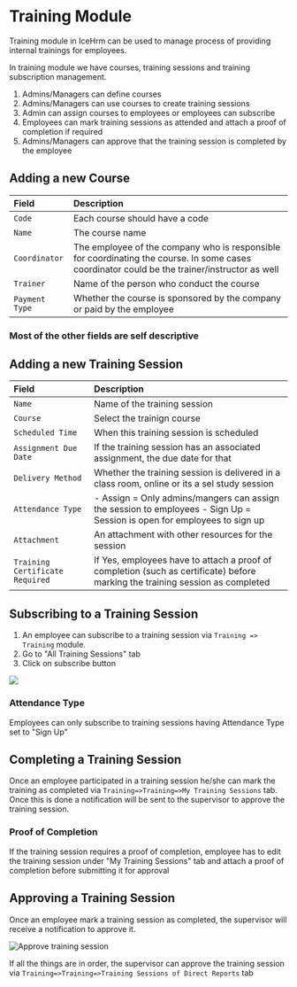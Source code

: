 # Training Module

Training module in IceHrm can be used to manage process of providing internal trainings for employees.

In training module we have courses, training sessions and training subscription management.

1. Admins/Managers can define courses
2. Admins/Managers can use courses to create training sessions
3. Admin can assign courses to employees or employees can subscribe
4. Employees can mark training sessions as attended and attach a proof of completion if required
5. Admins/Managers can approve that the training session is completed by the employee

## Adding a new Course

| Field | Description |
| :--- | :--- |
| `Code` |  Each course should have a code |
| `Name` |  The course name |
| `Coordinator` |  The employee of the company who is responsible for coordinating the course. In some cases coordinator could be the trainer/instructor as well |
| `Trainer` |  Name of the person who conduct the course |
| `Payment Type` |  Whether the course is sponsored by the company or paid by the employee |

### Most of the other fields are self descriptive

## Adding a new Training Session

| Field | Description |
| :--- | :--- |
| `Name` |  Name of the training session |
| `Course` |  Select the trainign course |
| `Scheduled Time` |  When this training session is scheduled |
| `Assignment Due Date` |  If the training session has an associated assignment, the due date for that |
| `Delivery Method` |  Whether the training session is delivered in a class room, online or its a sel study session |
| `Attendance Type` |  - Assign = Only admins/mangers can assign the session to employees - Sign Up = Session is open for employees to sign up |
| `Attachment` |  An attachment with other resources for the session |
| `Training Certificate Required` |  If Yes, employees have to attach a proof of completion \(such as certificate\) before marking the training session as completed |

## Subscribing to a Training Session

1. An employee can subscribe to a training session via `Training => Training` module.
2. Go to "All Training Sessions" tab
3. Click on subscribe button

![](https://icehrm.s3.amazonaws.com/images/blog-images/employee_training_sessions.png)

### Attendance Type

Employees can only subscribe to training sessions having Attendance Type set to "Sign Up"

## Completing a Training Session

Once an employee participated in a training session he/she can mark the training as completed via `Training=>Training=>My Training Sessions` tab. Once this is done a notification will be sent to the supervisor to approve the training session.

### Proof of Completion

If the training session requires a proof of completion, employee has to edit the training session under "My Training Sessions" tab and attach a proof of completion before submitting it for approval

## Approving a Training Session

Once an employee mark a training session as completed, the supervisor will receive a notification to approve it.

![Approve training session](https://icehrm.s3.amazonaws.com/images/blog-images/approve_training_session.png)

If all the things are in order, the supervisor can approve the training session via `Training=>Training=>Training Sessions of Direct Reports` tab

